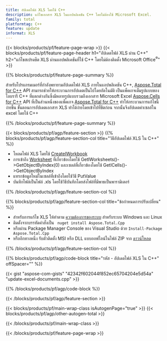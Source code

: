 ```yaml
---
title: อัปเดตไฟล์ XLS โดยใช้ C++
description: แก้ไขเอกสาร XLS ในแอปพลิเคชัน C++ โดยไม่ต้องใช้ Microsoft Excel.
family: total
platformtag: C++
feature: update
informat: XLS
---
```

{{< blocks/products/pf/feature-page-wrap >}}
{{< blocks/products/pf/feature-page-header h1="อัปเดตไฟล์ XLS ผ่าน C++" h2="แก้ไขสเปรดชีต XLS ผ่านแอปพลิเคชันที่ใช้ C++ โดยไม่ต้องติดตั้ง Microsoft Office<sup>&reg;</sup>" >}}

{{% blocks/products/pf/feature-page-summary %}}

สำหรับโปรแกรมเมอร์ที่กำลังพยายามอัปเดตไฟล์ XLS ภายในแอปพลิเคชัน C++, [Aspose.Total for C++](https://products.aspose.com/total/cpp/) API สามารถช่วยให้กระบวนการอัปเดตเป็นไปโดยอัตโนมัติ เป็นแพ็คเกจเต็มรูปแบบของไลบรารี C++ ที่แตกต่างกันซึ่งมีหลายรูปแบบรวมถึงเอกสาร Microsoft Excel [Aspose.Cells for C++](https://products.aspose.com/cells/cpp/) API ที่เป็นส่วนหนึ่งของแพ็คเกจ [Aspose.Total for C++](https://products.aspose.com/total/cpp/) ทำให้กระบวนการแก้ไขนี้ง่ายขึ้น ขั้นตอนการอัปเดตเอกสาร XLS ทำได้ง่ายโดยเข้าไปที่ชีตก่อน จากนั้นจึงอัปเดตค่าเซลล์ใน excel โดยใช้ C++

{{% /blocks/products/pf/feature-page-summary %}}

{{< blocks/products/pf/agp/feature-section >}}
{{% blocks/products/pf/agp/feature-section-col title="วิธีอัปเดตไฟล์ XLS ใน C++" %}}

- โหลดไฟล์ XLS โดยใช้ [CreateIWorkbook](https://reference.aspose.com/cells/cpp/class/aspose.cells.factory#a93f7282b976d2a001d44198dedaceee8)
- การเข้าถึง [Worksheet](https://reference.aspose.com/cells/cpp/class/aspose.cells.i_worksheet) ที่เกี่ยวข้องโดยใช้ GetIWorksheets()->GetObjectByIndex(0) และเซลล์ที่เกี่ยวข้องโดยใช้ GetICells()->GetObjectByIndex
- แทรกข้อมูลใหม่ในเซลล์ที่เข้าถึงโดยใช้วิธี PutValue
- บันทึกไฟล์เป็นไฟล์ .xls โดยใช้วิธีบันทึกโดยส่งไฟล์ที่มีพาธเป็นพารามิเตอร์

{{% /blocks/products/pf/agp/feature-section-col %}}

{{% blocks/products/pf/agp/feature-section-col title="ข้อกำหนดการปรับเปลี่ยน" %}}

- สำหรับการแก้ไข XLS ให้ทำตาม [ความต้องการของระบบ](https://docs.aspose.com/cells/cpp/system-requirements/) สำหรับระบบ Windows และ Linux 
- ติดตั้งจากบรรทัดคำสั่งเป็น ``` nuget install Aspose.Total.Cpp```
- หรือผ่าน Package Manager Console ของ Visual Studio ด้วย ```Install-Package Aspose.Total.Cpp```
- หรืออีกทางหนึ่ง รับตัวติดตั้ง MSI หรือ DLL แบบออฟไลน์ในไฟล์ ZIP จาก [ดาวน์โหลด](https://releases.aspose.com/cells/cpp)

{{% /blocks/products/pf/agp/feature-section-col %}}

{{% blocks/products/pf/agp/code-block title="รหัส - อัปเดตไฟล์ XLS ใน C++" offSpacer="" %}}

{{< gist "aspose-com-gists" "42342f602044f852ec65704204e5d54a" "update-excel-documents.cpp" >}}

{{% /blocks/products/pf/agp/code-block %}}

{{< /blocks/products/pf/agp/feature-section >}}

{{< blocks/products/pf/main-wrap-class isAutogenPage="true" >}}
{{< blocks/products/pf/agp/other-autogen-total >}}
 
{{< /blocks/products/pf/main-wrap-class >}}

{{< /blocks/products/pf/feature-page-wrap >}}